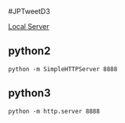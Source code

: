 #JPTweetD3

[Local Server](http://localhost:8888/)

## python2

```python -m SimpleHTTPServer 8888```

## python3

```python -m http.server 8888```
